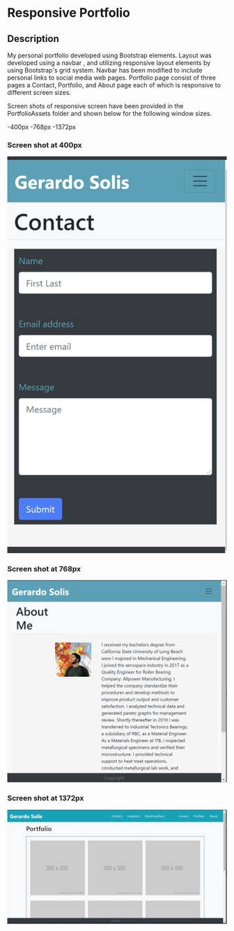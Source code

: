 # Responsive Portfolio

## Description

My personal portfolio developed using Bootstrap elements. Layout was developed using a navbar , and utilizing responsive layout elements by using Bootstrap's grid system. Navbar has been modified to include personal links to social media web pages. Portfolio page consist of three pages a Contact, Portfolio, and About page each of which is responsive to different screen sizes. 

Screen shots of responsive screen have been provided in the PortfolioAssets folder and shown below for the following window sizes. 

-400px
-768px
-1372px

### Screen shot at 400px
<img src="PortfolioAssets\images\400-contact.PNG" alt="Contact page at 400px">

### Screen shot at 768px
<img src="PortfolioAssets\images\768-index.PNG" alt="About page at 768px">

### Screen shot at 1372px
<img src="PortfolioAssets\images\1372-portfolio.PNG" alt="Portfolio page at 1372px">









